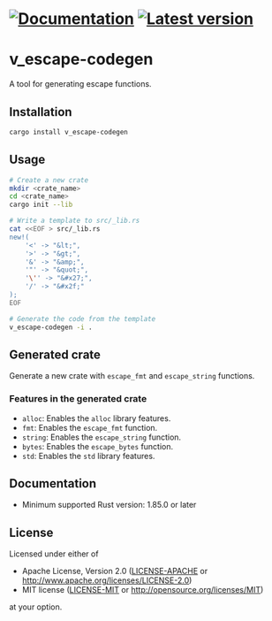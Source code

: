# [![Documentation](https://docs.rs/v_escape-codegen/badge.svg)](https://docs.rs/v_escape-codegen/) [![Latest version](https://img.shields.io/crates/v/v_escape-codegen.svg)](https://crates.io/crates/v_escape-codegen)

# v_escape-codegen

A tool for generating escape functions.

## Installation

```bash
cargo install v_escape-codegen
```

## Usage

```bash
# Create a new crate
mkdir <crate_name>
cd <crate_name>
cargo init --lib

# Write a template to src/_lib.rs
cat <<EOF > src/_lib.rs
new!(
    '<' -> "&lt;",
    '>' -> "&gt;",
    '&' -> "&amp;",
    '"' -> "&quot;",
    '\'' -> "&#x27;",
    '/' -> "&#x2f;"
);
EOF

# Generate the code from the template
v_escape-codegen -i .
```

## Generated crate

Generate a new crate with `escape_fmt` and `escape_string` functions.

### Features in the generated crate

- `alloc`: Enables the `alloc` library features.
- `fmt`: Enables the `escape_fmt` function.
- `string`: Enables the `escape_string` function.
- `bytes`: Enables the `escape_bytes` function.
- `std`: Enables the `std` library features.

## Documentation

- Minimum supported Rust version: 1.85.0 or later

## License

Licensed under either of

- Apache License, Version 2.0 ([LICENSE-APACHE](LICENSE-APACHE) or http://www.apache.org/licenses/LICENSE-2.0)
- MIT license ([LICENSE-MIT](LICENSE-MIT) or http://opensource.org/licenses/MIT)

at your option.
